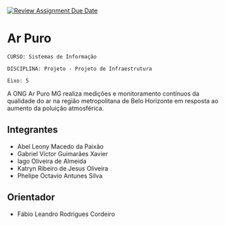 [![Review Assignment Due Date](https://classroom.github.com/assets/deadline-readme-button-22041afd0340ce965d47ae6ef1cefeee28c7c493a6346c4f15d667ab976d596c.svg)](https://classroom.github.com/a/9ubIgkc1)
# Ar Puro

`CURSO: Sistemas de Informação`

`DISCIPLINA: Projeto - Projeto de Infraestrutura`

`Eixo: 5`

A ONG Ar Puro MG realiza medições e monitoramento contínuos da qualidade do ar na região metropolitana de Belo Horizonte em resposta ao aumento da poluição atmosférica.

## Integrantes

* Abel Leony Macedo da Paixão
* Gabriel Víctor Guimarães Xavier
* Iago Oliveira de Almeida
* Katryn Ribeiro de Jesus Oliveira
* Phelipe Octavio Antunes Silva

## Orientador

* Fábio Leandro Rodrigues Cordeiro
